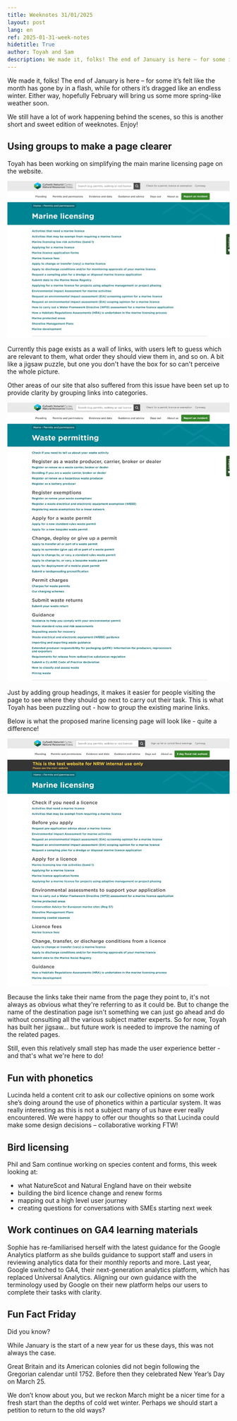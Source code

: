 ```yaml
---
title: Weeknotes 31/01/2025
layout: post
lang: en
ref: 2025-01-31-week-notes
hidetitle: True
author: Toyah and Sam
description: We made it, folks! The end of January is here – for some it’s felt like the month has gone by in a flash, while for others it’s dragged like an endless winter. Either way, hopefully February will bring us some more spring-like weather soon. 
---
```


We made it, folks! The end of January is here – for some it’s felt like the month has gone by in a flash, while for others it’s dragged like an endless winter. Either way, hopefully February will bring us some more spring-like weather soon.  
 
We still have a lot of work happening behind the scenes, so this is another short and sweet edition of weeknotes. Enjoy!  

## Using groups to make a page clearer

Toyah has been working on simplifying the main marine licensing page on the website.  

![image showing the old marine page](https://github.com/nrw-digital/week-notes/blob/44f143dee05adb9957972be22ee7ab7ff361a632/images/1%20Marine%20licensing%20current%20web%20page%201.jpeg?raw=true)

Currently this page exists as a wall of links, with users left to guess which are relevant to them, what order they should view them in, and so on. A bit like a jigsaw puzzle, but one you don't have the box for so can't perceive the whole picture.  

Other areas of our site that also suffered from this issue have been set up to provide clarity by grouping links into categories.  

![image showing the waste page](https://github.com/nrw-digital/week-notes/blob/44f143dee05adb9957972be22ee7ab7ff361a632/images/2%20Waste%20permitting%20grouped%20links%20page%201.jpeg?raw=true)

Just by adding group headings, it makes it easier for people visiting the page to see where they should go next to carry out their task. This is what Toyah has been puzzling out - how to group the existing marine links.  
  
Below is what the proposed marine licensing page will look like - quite a difference!  

![image of the new marine page](https://github.com/nrw-digital/week-notes/blob/44f143dee05adb9957972be22ee7ab7ff361a632/images/3%20Marine%20licensing%20page%20with%20grouped%20links%201.jpeg?raw=true)
  
Because the links take their name from the page they point to, it's not always as obvious what they're referring to as it could be. But to change the name of the destination page isn't something we can just go ahead and do without consulting all the various subject matter experts. So for now, Toyah has built her jigsaw... but future work is needed to improve the naming of the related pages.  
  
Still, even this relatively small step has made the user experience better - and that's what we're here to do! 

## Fun with phonetics 
 
Lucinda held a content crit to ask our collective opinions on some work she’s doing around the use of phonetics within a particular system. It was really interesting as this is not a subject many of us have ever really encountered. We were happy to offer our thoughts so that Lucinda could make some design decisions – collaborative working FTW!  
 
## Bird licensing 
  
Phil and Sam continue working on species content and forms, this week looking at: 
 
+ what NatureScot and Natural England have on their website 
+ building the bird licence change and renew forms 
+ mapping out a high level user journey 
+ creating questions for conversations with SMEs starting next week 
 
## Work continues on GA4 learning materials
 
Sophie has re-familiarised herself with the latest guidance for the Google Analytics platform as she builds guidance to support staff and users in reviewing analytics data for their monthly reports and more. Last year, Google switched to GA4, their next-generation analytics platform, which has replaced Universal Analytics. Aligning our own guidance with the terminology used by Google on their new platform helps our users to complete their tasks with clarity.  

## Fun Fact Friday

Did you know? 
 
While January is the start of a new year for us these days, this was not always the case.  

Great Britain and its American colonies did not begin following the Gregorian calendar until 1752. Before then they celebrated New Year’s Day on March 25. 

We don’t know about you, but we reckon March might be a nicer time for a fresh start than the depths of cold wet winter. Perhaps we should start a petition to return to the old ways?  
 

